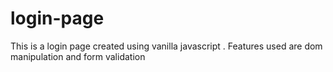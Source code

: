 # login-page

This is a login page created using vanilla javascript . Features used are dom manipulation and form validation
